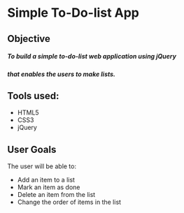 

# Simple To-Do-list App

## Objective

##### To build a simple to-do-list web application using jQuery
##### that enables the users to make lists.

## Tools used:

* HTML5
* CSS3
* jQuery

## User Goals

The user will be able to:

* Add an item to a list
* Mark an item as done
* Delete an item from the list
* Change the order of items in the list
